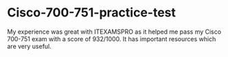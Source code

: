 # Cisco-700-751-practice-test
My experience was great with ITEXAMSPRO as it helped me pass my Cisco 700-751 exam with a score of 932/1000. It has important resources which are very useful.
